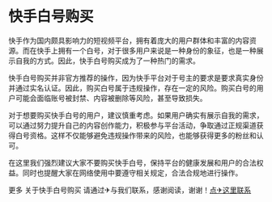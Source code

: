 # 快手白号购买

快手作为国内颇具影响力的短视频平台，拥有着庞大的用户群体和丰富的内容资源。而在快手上拥有一个白号，对于很多用户来说是一种身份的象征，也是一种展示自我的方式。因此，快手白号购买成为了一种热门的需求。

快手白号购买并非官方推荐的操作，因为快手平台对于号主的要求是要求真实身份并通过实名认证。因此，购买白号属于违规操作，存在一定的风险。购买白号的用户可能会面临账号被封禁、内容被删除等风险，甚至导致损失。

对于想要购买快手白号的用户，建议慎重考虑。如果用户确实有展示自我的需求，可以通过努力提升自己的内容创作能力，积极参与平台活动，争取通过正规渠道获得白号资格。这样不仅能够避免违规操作带来的风险，也能够获得更多的粉丝和认可。

在这里我们强烈建议大家不要购买快手白号，保持平台的健康发展和用户的合法权益。同时也提醒大家在网络使用中要遵守相关规定，合法合规地进行操作。

更多 关于快手白号购买 请通过✈与我们联系，感谢阅读，谢谢！[点✈这里联系](https://jiema.k02.cc)